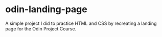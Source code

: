 # odin-landing-page
A simple project I did to practice HTML and CSS by recreating a landing page for the Odin Project Course.
